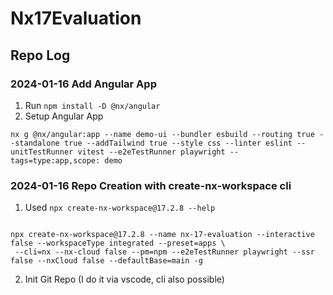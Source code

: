 # Nx17Evaluation

## Repo Log

### 2024-01-16 Add Angular App

1. Run `npm install -D @nx/angular`
2. Setup Angular App

```
nx g @nx/angular:app --name demo-ui --bundler esbuild --routing true --standalone true --addTailwind true --style css --linter eslint --unitTestRunner vitest --e2eTestRunner playwright --tags=type:app,scope: demo
```

### 2024-01-16 Repo Creation with create-nx-workspace cli

1. Used `npx create-nx-workspace@17.2.8 --help`

```

npx create-nx-workspace@17.2.8 --name nx-17-evaluation --interactive false --workspaceType integrated --preset=apps \
 --cli=nx --nx-cloud false --pm=npm --e2eTestRunner playwright --ssr false --nxCloud false --defaultBase=main -g

```

2. Init Git Repo (I do it via vscode, cli also possible)

```

```
